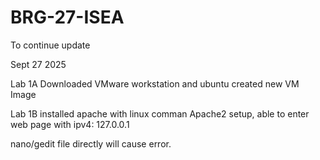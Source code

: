 # BRG-27-ISEA
To continue update

Sept 27 2025

Lab 1A
Downloaded VMware workstation and ubuntu
created new VM Image


Lab 1B
installed apache with linux comman
Apache2 setup, able to enter web page with ipv4: 127.0.0.1

nano/gedit file directly will cause error.
